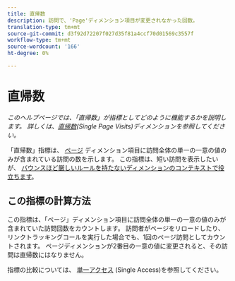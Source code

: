 ```yaml
---
title: 直帰数
description: 訪問で、'Page'ディメンション項目が変更されなかった回数。
translation-type: tm+mt
source-git-commit: d3f92d72207f027d35f81a4ccf70d01569c3557f
workflow-type: tm+mt
source-wordcount: '166'
ht-degree: 0%

---
```



# 直帰数

*このヘルプページでは、「直帰数」が指標としてどのように機能するかを説明します。 詳しくは、[直帰数](../dimensions/single-page-visits.md)(Single Page Visits)ディメンションを参照してください。*

「直帰数」指標は、 [ページ](../dimensions/page.md) ディメンション項目に訪問全体の単一の一意の値のみが含まれている訪問の数を示します。 この指標は、短い訪問を表示したいが、 [バウンスほど厳しいルールを持たないディメンションのコンテキストで役立ちます](bounces.md)。

## この指標の計算方法

この指標は、「ページ」ディメンション項目に訪問全体の単一の一意の値のみが含まれていた訪問回数をカウントします。 訪問者がページをリロードしたり、リンクトラッキングコールを実行した場合でも、1回のページ訪問としてカウントされます。 ページディメンションが2番目の一意の値に変更されると、その訪問は直帰数にはなりません。

指標の比較については、 [単一アクセス](single-access.md) (Single Access)を参照してください。
